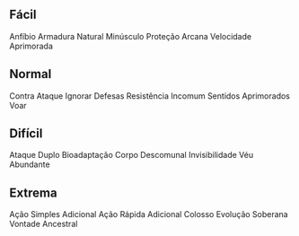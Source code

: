 ## Fácil
Anfíbio
Armadura Natural
Minúsculo
Proteção Arcana
Velocidade Aprimorada
## Normal
Contra Ataque
Ignorar Defesas
Resistência Incomum
Sentidos Aprimorados
Voar
## Difícil
Ataque Duplo
Bioadaptação
Corpo Descomunal
Invisibilidade
Véu Abundante
## Extrema
Ação Simples Adicional
Ação Rápida Adicional
Colosso
Evolução Soberana
Vontade Ancestral